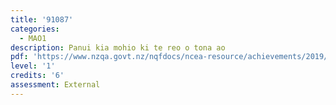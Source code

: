 ```yaml
---
title: '91087'
categories:
  - MAO1
description: Panui kia mohio ki te reo o tona ao
pdf: 'https://www.nzqa.govt.nz/nqfdocs/ncea-resource/achievements/2019/as91087.pdf'
level: '1'
credits: '6'
assessment: External
---
```


